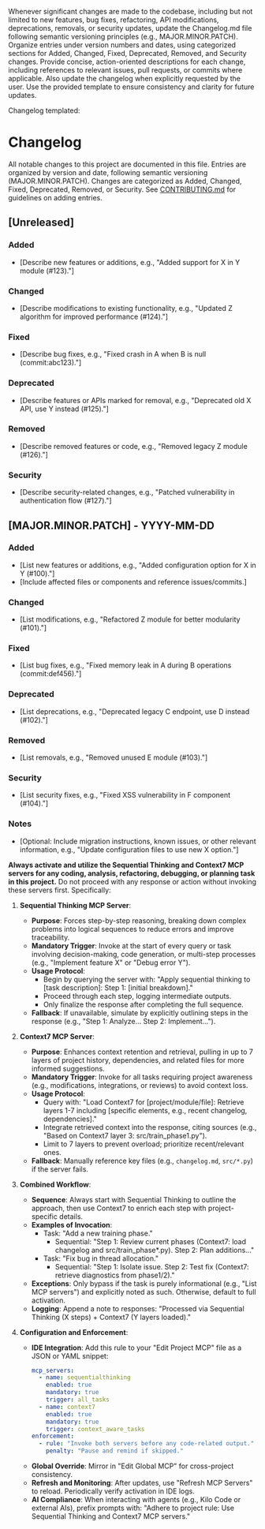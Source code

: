 Whenever significant changes are made to the codebase, including but not limited to new features, bug fixes, refactoring, API modifications, deprecations, removals, or security updates, update the Changelog.md file following semantic versioning principles (e.g., MAJOR.MINOR.PATCH). Organize entries under version numbers and dates, using categorized sections for Added, Changed, Fixed, Deprecated, Removed, and Security changes. Provide concise, action-oriented descriptions for each change, including references to relevant issues, pull requests, or commits where applicable. Also update the changelog when explicitly requested by the user. Use the provided template to ensure consistency and clarity for future updates.

Changelog templated:
# Changelog

All notable changes to this project are documented in this file. Entries are organized by version and date, following semantic versioning (MAJOR.MINOR.PATCH). Changes are categorized as Added, Changed, Fixed, Deprecated, Removed, or Security. See [CONTRIBUTING.md](CONTRIBUTING.md) for guidelines on adding entries.

## [Unreleased]
### Added
- [Describe new features or additions, e.g., "Added support for X in Y module (#123)."]

### Changed
- [Describe modifications to existing functionality, e.g., "Updated Z algorithm for improved performance (#124)."]

### Fixed
- [Describe bug fixes, e.g., "Fixed crash in A when B is null (commit:abc123)."]

### Deprecated
- [Describe features or APIs marked for removal, e.g., "Deprecated old X API, use Y instead (#125)."]

### Removed
- [Describe removed features or code, e.g., "Removed legacy Z module (#126)."]

### Security
- [Describe security-related changes, e.g., "Patched vulnerability in authentication flow (#127)."]

## [MAJOR.MINOR.PATCH] - YYYY-MM-DD
### Added
- [List new features or additions, e.g., "Added configuration option for X in Y (#100)."]
- [Include affected files or components and reference issues/commits.]

### Changed
- [List modifications, e.g., "Refactored Z module for better modularity (#101)."]

### Fixed
- [List bug fixes, e.g., "Fixed memory leak in A during B operations (commit:def456)."]

### Deprecated
- [List deprecations, e.g., "Deprecated legacy C endpoint, use D instead (#102)."]

### Removed
- [List removals, e.g., "Removed unused E module (#103)."]

### Security
- [List security fixes, e.g., "Fixed XSS vulnerability in F component (#104)."]

### Notes
- [Optional: Include migration instructions, known issues, or other relevant information, e.g., "Update configuration files to use new X option."]

**Always activate and utilize the Sequential Thinking and Context7 MCP servers for any coding, analysis, refactoring, debugging, or planning task in this project.** Do not proceed with any response or action without invoking these servers first. Specifically:

1. **Sequential Thinking MCP Server**:
   - **Purpose**: Forces step-by-step reasoning, breaking down complex problems into logical sequences to reduce errors and improve traceability.
   - **Mandatory Trigger**: Invoke at the start of every query or task involving decision-making, code generation, or multi-step processes (e.g., "Implement feature X" or "Debug error Y").
   - **Usage Protocol**:
     - Begin by querying the server with: "Apply sequential thinking to [task description]: Step 1: [initial breakdown]."
     - Proceed through each step, logging intermediate outputs.
     - Only finalize the response after completing the full sequence.
   - **Fallback**: If unavailable, simulate by explicitly outlining steps in the response (e.g., "Step 1: Analyze... Step 2: Implement...").

2. **Context7 MCP Server**:
   - **Purpose**: Enhances context retention and retrieval, pulling in up to 7 layers of project history, dependencies, and related files for more informed suggestions.
   - **Mandatory Trigger**: Invoke for all tasks requiring project awareness (e.g., modifications, integrations, or reviews) to avoid context loss.
   - **Usage Protocol**:
     - Query with: "Load Context7 for [project/module/file]: Retrieve layers 1-7 including [specific elements, e.g., recent changelog, dependencies]."
     - Integrate retrieved context into the response, citing sources (e.g., "Based on Context7 layer 3: src/train_phase1.py").
     - Limit to 7 layers to prevent overload; prioritize recent/relevant ones.
   - **Fallback**: Manually reference key files (e.g., `changelog.md`, `src/*.py`) if the server fails.

3. **Combined Workflow**:
   - **Sequence**: Always start with Sequential Thinking to outline the approach, then use Context7 to enrich each step with project-specific details.
   - **Examples of Invocation**:
     - Task: "Add a new training phase."
       - Sequential: "Step 1: Review current phases (Context7: load changelog and src/train_phase*.py). Step 2: Plan additions..."
     - Task: "Fix bug in thread allocation."
       - Sequential: "Step 1: Isolate issue. Step 2: Test fix (Context7: retrieve diagnostics from phase1/2)."
   - **Exceptions**: Only bypass if the task is purely informational (e.g., "List MCP servers") and explicitly noted as such. Otherwise, default to full activation.
   - **Logging**: Append a note to responses: "Processed via Sequential Thinking (X steps) + Context7 (Y layers loaded)."

4. **Configuration and Enforcement**:
   - **IDE Integration**: Add this rule to your "Edit Project MCP" file as a JSON or YAML snippet:
     ```yaml
     mcp_servers:
       - name: sequentialthinking
         enabled: true
         mandatory: true
         trigger: all_tasks
       - name: context7
         enabled: true
         mandatory: true
         trigger: context_aware_tasks
     enforcement:
       - rule: "Invoke both servers before any code-related output."
         penalty: "Pause and remind if skipped."
     ```
   - **Global Override**: Mirror in "Edit Global MCP" for cross-project consistency.
   - **Refresh and Monitoring**: After updates, use "Refresh MCP Servers" to reload. Periodically verify activation in IDE logs.
   - **AI Compliance**: When interacting with agents (e.g., Kilo Code or external AIs), prefix prompts with: "Adhere to project rule: Use Sequential Thinking and Context7 MCP servers."